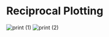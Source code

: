 # Reciprocal Plotting

![print (1)](https://i.imgur.com/vrZR8R6.png)
![print (2)](https://i.imgur.com/aCId2Mk.png)